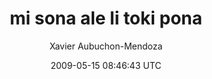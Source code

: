 ---
title: 'mi sona ale li toki pona'
posts: 5
hash: 'iQMrldRJ'
author: 'Xavier Aubuchon-Mendoza'
date: 2009-05-15 08:46:43 UTC
sources:
  - https://tokipona.yahoogroups.narkive.com/iQMrldRJ
---